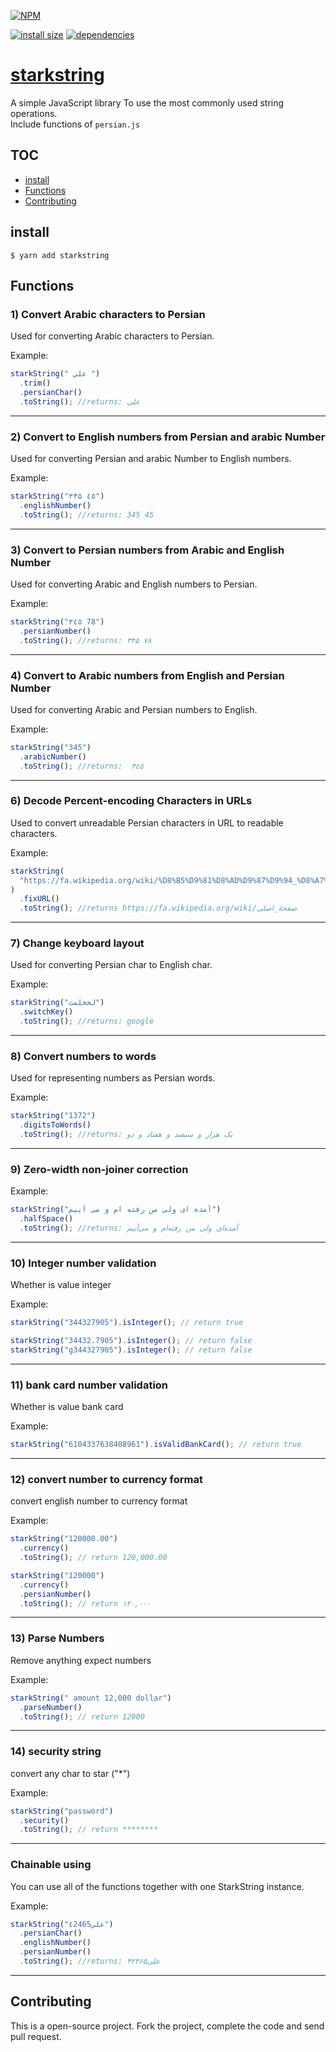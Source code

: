 [![NPM](https://nodei.co/npm/starkstring.png)](https://nodei.co/npm/starkstring/)

[![install size](https://packagephobia.now.sh/badge?p=starkstring)](https://packagephobia.now.sh/result?p=starkstring) [![dependencies](https://david-dm.org/hosseinmd/starkstring.svg)](https://david-dm.org/hosseinmd/starkstring.svg)

# [starkstring](http://github.com/hosseinmd/starkString)

A simple JavaScript library To use the most commonly used string operations.  
Include functions of `persian.js`

## TOC

- [install](#install)
- [Functions](#Functions)
- [Contributing](#Contributing)

## install

`$ yarn add starkstring`

## Functions

### 1) Convert Arabic characters to Persian

Used for converting Arabic characters to Persian.

Example:

```javascript
starkString(" علي ")
  .trim()
  .persianChar()
  .toString(); //returns: علی
```

---

### 2) Convert to English numbers from Persian and arabic Number

Used for converting Persian and arabic Number to English numbers.

Example:

```javascript
starkString("۳۴۵ ٤٥")
  .englishNumber()
  .toString(); //returns: 345 45
```

---

### 3) Convert to Persian numbers from Arabic and English Number

Used for converting Arabic and English numbers to Persian.

Example:

```javascript
starkString("٣٤٥ 78")
  .persianNumber()
  .toString(); //returns: ۳۴۵ ۷۸
```

---

### 4) Convert to Arabic numbers from English and Persian Number

Used for converting Arabic and Persian numbers to English.

Example:

```javascript
starkString("345")
  .arabicNumber()
  .toString(); //returns:  ٣٤٥
```

---

### 6) Decode Percent-encoding Characters in URLs

Used to convert unreadable Persian characters in URL to readable characters.

Example:

```javascript
starkString(
  "https://fa.wikipedia.org/wiki/%D8%B5%D9%81%D8%AD%D9%87%D9%94_%D8%A7%D8%B5%D9%84%DB%8C",
)
  .fixURL()
  .toString(); //returns https://fa.wikipedia.org/wiki/صفحهٔ_اصلی
```

---

### 7) Change keyboard layout

Used for converting Persian char to English char.

Example:

```javascript
starkString("لخخلمث")
  .switchKey()
  .toString(); //returns: google
```

---

### 8) Convert numbers to words

Used for representing numbers as Persian words.

Example:

```javascript
starkString("1372")
  .digitsToWords()
  .toString(); //returns: یک هزار و سیصد و هفتاد و دو
```

---

### 9) Zero-width non-joiner correction

Example:

```javascript
starkString("آمده ای ولی من رفته ام و می آییم")
  .halfSpace()
  .toString(); //returns: آمده‌ای ولی من رفته‌ام و می‌آییم
```

---

### 10) Integer number validation

Whether is value integer

Example:

```javascript
starkString("344327905").isInteger(); // return true

starkString("34432.7905").isInteger(); // return false
starkString("g344327905").isInteger(); // return false
```

---

### 11) bank card number validation

Whether is value bank card

Example:

```javascript
starkString("6104337638408961").isValidBankCard(); // return true
```

---

### 12) convert number to currency format

convert english number to currency format

Example:

```javascript
starkString("120000.00")
  .currency()
  .toString(); // return 120,000.00

starkString("120000")
  .currency()
  .persianNumber()
  .toString(); // return ۱۲۰,۰۰۰
```

---

### 13) Parse Numbers

Remove anything expect numbers

Example:

```javascript
starkString(" amount 12,000 dollar")
  .parseNumber()
  .toString(); // return 12000
```

---

### 14) security string

convert any char to star ("\*")

Example:

```javascript
starkString("password")
  .security()
  .toString(); // return ********
```

---

### Chainable using

You can use all of the functions together with one StarkString instance.

Example:

```javascript
starkString("علي٤2465")
  .persianChar()
  .englishNumber()
  .persianNumber()
  .toString(); //returns: علی۴۲۴۶۵
```

---

## Contributing

This is a open-source project. Fork the project, complete the code and send pull request.

